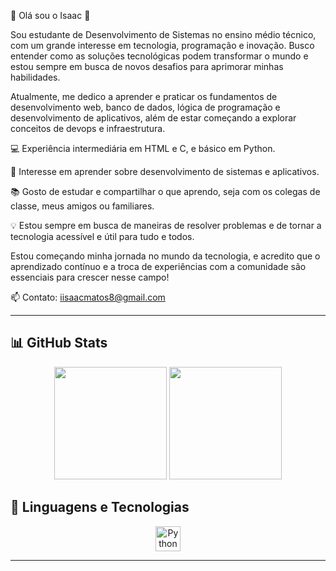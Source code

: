 🍃 Olá sou o Isaac 🍃

Sou estudante de Desenvolvimento de Sistemas no ensino médio técnico, com um grande interesse em tecnologia, programação e inovação. Busco entender como as soluções tecnológicas podem transformar o mundo e estou sempre em busca de novos desafios para aprimorar minhas habilidades.

Atualmente, me dedico a aprender e praticar os fundamentos de desenvolvimento web, banco de dados, lógica de programação e desenvolvimento de aplicativos, além de estar começando a explorar conceitos de devops e infraestrutura.

💻 Experiência intermediária em HTML e C, e básico em Python.

🚀 Interesse em aprender sobre desenvolvimento de sistemas e aplicativos.

📚 Gosto de estudar e compartilhar o que aprendo, seja com os colegas de classe, meus amigos ou familiares.

💡 Estou sempre em busca de maneiras de resolver problemas e de tornar a tecnologia acessível e útil para tudo e todos.

Estou começando minha jornada no mundo da tecnologia, e acredito que o aprendizado contínuo e a troca de experiências com a comunidade são essenciais para crescer nesse campo! 

📫 Contato: iisaacmatos8@gmail.com

---

## 📊 GitHub Stats

<p align="center">
  <img height="180em" src="https://github-readme-stats.vercel.app/api?username=xtrinksx&show_icons=true&theme=tokyonight&hide_title=false" />
  <img height="180em" src="https://github-readme-stats.vercel.app/api/top-langs/?username=0xtrinksx&layout=compact&theme=tokyonight" />
</p>

## 🚀 Linguagens e Tecnologias

<p align="center">
  <img src="https://cdn.jsdelivr.net/gh/devicons/devicon/icons/python/python-original.svg" height="40" alt="Python" />
</p>

---
